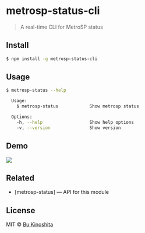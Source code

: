 # metrosp-status-cli

> A real-time CLI for MetroSP status


## Install

```bash
$ npm install -g metrosp-status-cli
```


## Usage

```bash
$ metrosp-status --help

  Usage:
    $ metrosp-status            Show metrosp status

  Options:
    -h, --help                  Show help options
    -v, --version               Show version
```


## Demo

<img src="https://github.com/bukinoshita/metrosp-status-cli/blob/master/github/demo.png"/>


## Related

- [metrosp-status] — API for this module


## License

MIT © [Bu Kinoshita](https://bukinoshita.io)

